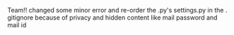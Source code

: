 Team!! changed some minor error and re-order the .py's
settings.py in the . gitignore because of privacy and hidden content like mail password and mail id 
